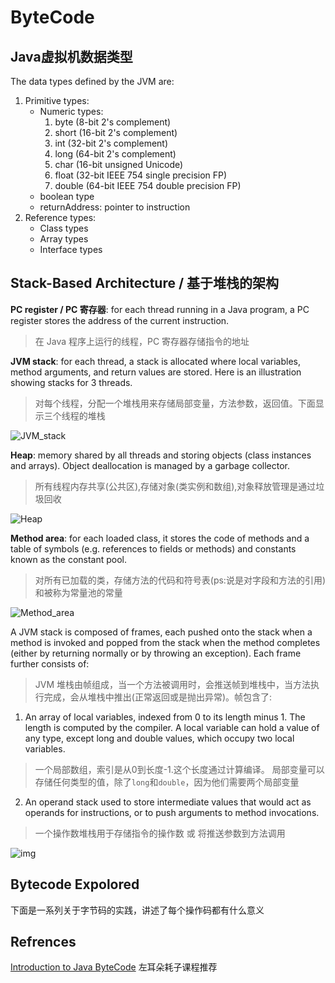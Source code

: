 # ByteCode

## Java虚拟机数据类型

The data types defined by the JVM are:

1. Primitive types:
    + Numeric types:
        1. byte (8-bit 2's complement)
        2. short (16-bit 2's complement)
        3. int (32-bit 2's complement)
        4. long (64-bit 2's complement)
        5. char (16-bit unsigned Unicode)
        6. float (32-bit IEEE 754 single precision FP)
        7. double (64-bit IEEE 754 double precision FP)
    + boolean type
    + returnAddress: pointer to instruction
2. Reference types:  
    + Class types  
    + Array types  
    + Interface types  

## Stack-Based Architecture / 基于堆栈的架构

**PC register / PC 寄存器**: for each thread running in a Java program, a PC register stores the address of the current instruction.
> 在 Java 程序上运行的线程，PC 寄存器存储指令的地址

**JVM stack**: for each thread, a stack is allocated where local variables, method arguments, and return values are stored. Here is an illustration showing stacks for 3 threads.
> 对每个线程，分配一个堆栈用来存储局部变量，方法参数，返回值。下面显示三个线程的堆栈

![JVM_stack](https://user-gold-cdn.xitu.io/2019/11/22/16e919a00a3ac729?w=169&h=220&f=png&s=1854)

**Heap**: memory shared by all threads and storing objects (class instances and arrays). Object deallocation is managed by a garbage collector.
> 所有线程内存共享(公共区),存储对象(类实例和数组),对象释放管理是通过垃圾回收

![Heap](https://user-gold-cdn.xitu.io/2019/11/22/16e919bf184e55a2?w=163&h=130&f=png&s=1496)

**Method area**: for each loaded class, it stores the code of methods and a table of symbols (e.g. references to fields or methods) and constants known as the constant pool.
> 对所有已加载的类，存储方法的代码和符号表(ps:说是对字段和方法的引用) 和被称为常量池的常量

![Method_area](https://user-gold-cdn.xitu.io/2019/11/22/16e91af6a6b43bd4?w=369&h=307&f=png&s=25750)

A JVM stack is composed of frames, each pushed onto the stack when a method is invoked and popped from the stack when the method completes (either by returning normally or by throwing an exception). Each frame further consists of:
> JVM 堆栈由帧组成，当一个方法被调用时，会推送帧到堆栈中，当方法执行完成，会从堆栈中推出(正常返回或是抛出异常)。帧包含了:

1. An array of local variables, indexed from 0 to its length minus 1. The length is computed by the compiler. A local variable can hold a value of any type, except long and double values, which occupy two local variables.

> 一个局部数组，索引是从0到长度-1.这个长度通过计算编译。
> 局部变量可以存储任何类型的值，除了`long`和`double`，因为他们需要两个局部变量

2. An operand stack used to store intermediate values that would act as operands for instructions, or to push arguments to method invocations.

> 一个操作数堆栈用于存储指令的操作数 或 将推送参数到方法调用

![img](https://user-gold-cdn.xitu.io/2019/11/22/16e91b16de499d5b?w=923&h=375&f=png&s=27032)

## Bytecode Expolored

下面是一系列关于字节码的实践，讲述了每个操作码都有什么意义

## Refrences

[Introduction to Java ByteCode](https://dzone.com/articles/introduction-to-java-bytecode) 左耳朵耗子课程推荐
